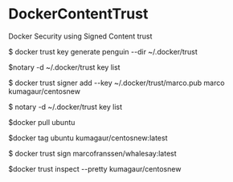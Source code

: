 # DockerContentTrust
Docker Security using Signed Content trust


$ docker trust key generate penguin --dir ~/.docker/trust

$notary -d ~/.docker/trust key list

$ docker trust signer add --key ~/.docker/trust/marco.pub marco kumagaur/centosnew

$ notary -d ~/.docker/trust key list

$docker pull ubuntu

$docker tag ubuntu  kumagaur/centosnew:latest

$ docker trust sign marcofranssen/whalesay:latest


$docker trust inspect --pretty kumagaur/centosnew
